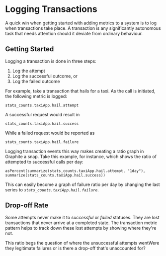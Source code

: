 ﻿# Logging Transactions
A quick win when getting started with adding metrics to a system is to log when transactions take place. A transaction is any significantly autonomous task that needs attention should it deviate from ordinary behaviour.

## Getting Started

Logging a transaction is done in three steps:

1. Log the attempt
2. Log the successful outcome, or
3. Log the failed outcome

For example, take a transaction that hails for a taxi. As the call is initiated, the following metric is logged:

`stats_counts.taxiApp.hail.attempt`

A successful request would result in

`stats_counts.taxiApp.hail.success`

While a failed request would be reported as

`stats_counts.taxiApp.hail.failure`

Logging transaction events this way makes creating a ratio graph in Graphite a snap. Take this example, for instance, which shows the ratio of attempted to successful calls per day:

`asPercent(summarize(stats_counts.taxiApp.hail.attempt, "1day"), summarize(stats_counts.taxiApp.hail.success))`

This can easily become a graph of failure ratio per day by changing the last series to *`stats_counts.taxiApp.hail.failure`*.

## Drop-off Rate

Some attempts never make it to *successful* or *failed* statuses. They are lost transactions that never arrive at a completed state. The transaction metric pattern helps to track down these lost attempts by showing where they're not.

This ratio begs the question of where the unsuccessful attempts wentWere they legitimate failures or is there a drop-off that's unaccounted for? 